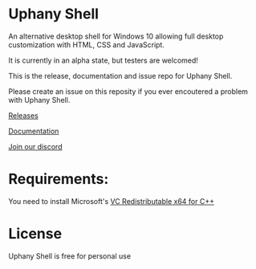 # Uphany Shell

An alternative desktop shell for Windows 10 allowing full desktop customization with HTML, CSS and JavaScript.

It is currently in an alpha state, but testers are welcomed!

This is the release, documentation and issue repo for Uphany Shell.

Please create an issue on this reposity if you ever encoutered a problem with Uphany Shell.

[Releases](https://github.com/Superxwolf/Uphany_Shell/releases)

[Documentation](https://superxwolf.github.io/Uphany_Shell)

[Join our discord](https://discord.gg/TJHx2kgsNZ)

# Requirements:

You need to install Microsoft's [VC Redistributable x64 for C++](https://aka.ms/vs/17/release/vc_redist.x64.exe)

# License

Uphany Shell is free for personal use
